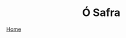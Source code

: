 <h1 align="center"> Ó Safra </h1>



<a align="center" href="https://licashsg.github.io/Instants/">Home</a> </h1>

